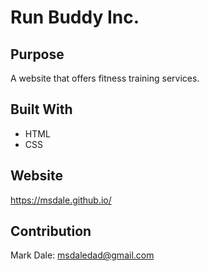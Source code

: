 # Run Buddy Inc.

## Purpose
A website that offers fitness training services.

## Built With
* HTML
* CSS

## Website
https://msdale.github.io/

## Contribution
 Mark Dale: msdaledad@gmail.com
